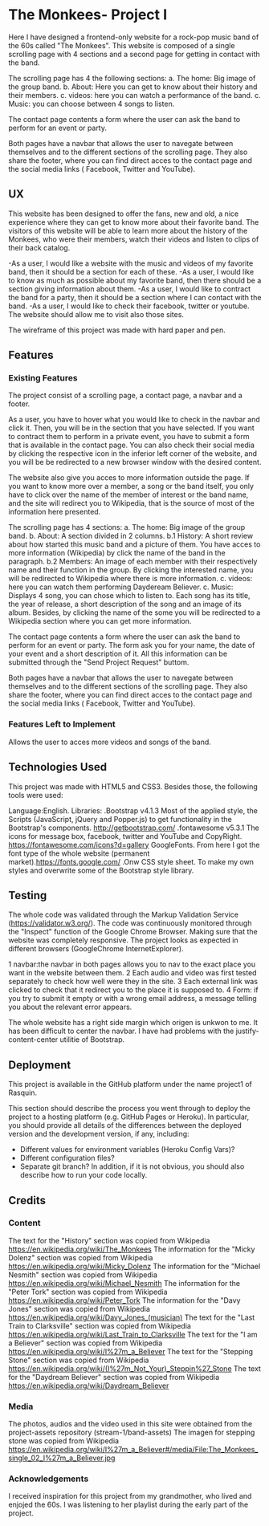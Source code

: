 # The Monkees- Project I

Here I have designed a frontend-only website for a rock-pop music band of the 60s called "The Monkees". 
This website is composed of a single scrolling page with 4 sections and a second page for getting in contact with the band.

The scrolling page has 4 the following sections:
a. The home: Big image of the group band.
b. About: Here you can get to know about their history and their members.
c. videos: here you can watch a performance of the band.
c. Music: you can choose between 4 songs to listen.

The contact page contents a form where the user can ask the band to perform for an event or party.

Both pages have a navbar that allows the user to navegate between themselves and to the different 
sections of the scrolling page. They also share the footer, where you can find direct acces to the 
contact page and the social media links ( Facebook, Twitter and YouTube).


 
## UX
 
This website has been designed to offer the fans, new and old, a nice experience where they can get 
to know more about their favorite band. The visitors of this website will be able to learn more about 
the history of the Monkees, who were their members, watch their videos and listen to clips of their back catalog.
 
-As a user, I would like a website with the music and videos of my favorite band, 
then it should be a section for each of these.
-As a user, I would like to know as much as possible about my favorite band, then there should
be a section giving information about them.
-As a user, I would like to contract the band for a party, then it should be a section where I can
contact with the band.
-As a user, I would like to check their facebook, twitter or youtube. The website should allow me
to visit also those sites.


The wireframe of this project was made with hard paper and pen.


## Features

### Existing Features
 
 The project consist of a scrolling page, a contact page, a navbar and a footer.
 
 As a user, you have to hover what you would like to check in the navbar and click it. Then, you will be in 
the section that you have selected. If you want to contract them to perform in a private event, you have to
submit a form that is available in the contact page. You can also check their social media by clicking the 
respective icon in the inferior left corner of the website, and you will be be redirected to a new browser 
window with the desired content.

The website also give you acces to more information outside the page. If you want to know more over a member, a song
or the band itself, you only have to click over the name of the member of interest or the band name, and the site 
will redirect you to Wikipedia, that is the source of most of the information here presented.

 The scrolling page has 4 sections:
a. The home: Big image of the group band.
b. About: A section divided in 2 columns.
  b.1 History: A short review about how started this music band and a picture of them.
You have acces to more information (Wikipedia) by click the name of the band in the paragraph.
  b.2 Members: An image of each member with their respectively name and their function 
in the group. By clicking the interested name, you will be redirected to Wikipedia where
there is more information.
c. videos: here you can watch them performing Daydeream Believer.
c. Music: Displays 4 song, you can chose which to listen to. Each song has its title, the year of release, 
a short description of the song and  an image of its album. Besides, by clicking the name of the some you 
will be redirected to a Wikipedia section where you can get more information.

The contact page contents a form where the user can ask the band to perform for an event or party. 
The form ask you for your name, the date of your event and a short description of it. All this information
can be submitted through the "Send Project Request" buttom.

Both pages have a navbar that allows the user to navegate between themselves and to the different 
sections of the scrolling page. They also share the footer, where you can find direct acces to the 
contact page and the social media links ( Facebook, Twitter and YouTube).


### Features Left to Implement
 Allows the user to acces more videos and songs of the band.
 

## Technologies Used

This project was made with HTML5 and CSS3. Besides those, the following tools were used:

Language:English.
Libraries: 
.Bootstrap v4.1.3 Most of the applied style, the Scripts (JavaScript,  jQuery and Popper.js)
to get functionality in the Bootstrap's components. http://getbootstrap.com/
.fontawesome v5.3.1 The icons for message box, facebook, twitter and YouTube and CopyRight.
https://fontawesome.com/icons?d=gallery
GoogleFonts. From here I got the font type of the whole website (permanent market).https://fonts.google.com/
.Onw CSS style sheet. To make my own styles and overwrite some of the Bootstrap style library.


## Testing
 The whole code was validated through  the Markup Validation Service (https://validator.w3.org/).
 The code was continuously monitored through the "Inspect" function of the Google Chrome Browser. 
 Making sure that the website was completely responsive.
 The project looks as expected in different browsers (GoogleChrome InternetExplorer).
 
 1 navbar:the navbar in both pages allows you to nav to the exact place you want in the website 
 between them.
 2 Each audio and video was first tested separately to check how well were they in the site.
 3 Each external link was clicked to check that it redirect you to the place it is supposed to.
 4 Form: if you try to submit it empty or with a wrong email address, a message telling you about
 the relevant error appears.
 
 
 The whole website has a right side margin which origen is unkwon to me. 
 It has been difficult to center the navbar.
 I have had problems with the justify-content-center utilitie of Bootstrap.
 


## Deployment
This project is available in the GitHub platform under the name project1 of Rasquin.


 This section should describe the process you went through to deploy the project to a hosting 
 platform (e.g. GitHub Pages or Heroku).
 In particular, you should provide all details of the differences between the deployed 
 version and the development version, if any, including:
- Different values for environment variables (Heroku Config Vars)?
- Different configuration files?
- Separate git branch?
 In addition, if it is not obvious, you should also describe how to run your code locally.

## Credits
### Content
The text for the "History" section was copied from Wikipedia https://en.wikipedia.org/wiki/The_Monkees
The information for the "Micky Dolenz" section was copied from Wikipedia https://en.wikipedia.org/wiki/Micky_Dolenz
The information for the "Michael Nesmith" section was copied from Wikipedia https://en.wikipedia.org/wiki/Michael_Nesmith
The information for the "Peter Tork" section was copied from Wikipedia https://en.wikipedia.org/wiki/Peter_Tork
The information for the "Davy Jones" section was copied from Wikipedia https://en.wikipedia.org/wiki/Davy_Jones_(musician)
The text for the "Last Train to Clarksville" section was copied from Wikipedia https://en.wikipedia.org/wiki/Last_Train_to_Clarksville
The text for the "I am a Believer" section was copied from Wikipedia https://en.wikipedia.org/wiki/I%27m_a_Believer
The text for the "Stepping Stone" section was copied from Wikipedia https://en.wikipedia.org/wiki/(I%27m_Not_Your)_Steppin%27_Stone
The text for the "Daydream Believer" section was copied from Wikipedia https://en.wikipedia.org/wiki/Daydream_Believer

### Media
The photos, audios and the video used in this site were obtained from the project-assets repository (stream-1/band-assets)
The imagen for stepping stone was copied from Wikipedia https://en.wikipedia.org/wiki/I%27m_a_Believer#/media/File:The_Monkees_single_02_I%27m_a_Believer.jpg

### Acknowledgements
I received inspiration for this project from my grandmother, who lived and enjojed the 60s. 
I was listening to her playlist during the early part of the project. 




